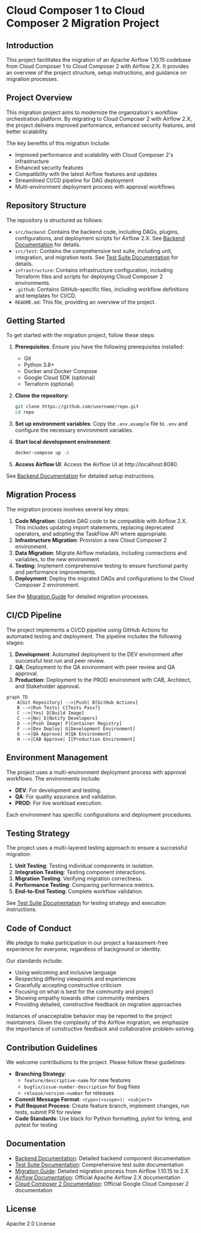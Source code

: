 # Cloud Composer 1 to Cloud Composer 2 Migration Project

## Introduction

This project facilitates the migration of an Apache Airflow 1.10.15 codebase from Cloud Composer 1 to Cloud Composer 2 with Airflow 2.X. It provides an overview of the project structure, setup instructions, and guidance on migration processes.

## Project Overview

This migration project aims to modernize the organization's workflow orchestration platform. By migrating to Cloud Composer 2 with Airflow 2.X, the project delivers improved performance, enhanced security features, and better scalability.

The key benefits of this migration include:

-   Improved performance and scalability with Cloud Composer 2's infrastructure
-   Enhanced security features
-   Compatibility with the latest Airflow features and updates
-   Streamlined CI/CD pipeline for DAG deployment
-   Multi-environment deployment process with approval workflows

## Repository Structure

The repository is structured as follows:

-   `src/backend`: Contains the backend code, including DAGs, plugins, configurations, and deployment scripts for Airflow 2.X. See [Backend Documentation](src/backend/README.md) for details.
-   `src/test`: Contains the comprehensive test suite, including unit, integration, and migration tests. See [Test Suite Documentation](src/test/README.md) for details.
-   `infrastructure`: Contains infrastructure configuration, including Terraform files and scripts for deploying Cloud Composer 2 environments.
-   `.github`: Contains GitHub-specific files, including workflow definitions and templates for CI/CD.
-   `README.md`: This file, providing an overview of the project.

## Getting Started

To get started with the migration project, follow these steps:

1.  **Prerequisites**: Ensure you have the following prerequisites installed:
    -   Git
    -   Python 3.8+
    -   Docker and Docker Compose
    -   Google Cloud SDK (optional)
    -   Terraform (optional)
2.  **Clone the repository**:

    ```bash
    git clone https://github.com/username/repo.git
    cd repo
    ```
3.  **Set up environment variables**: Copy the `.env.example` file to `.env` and configure the necessary environment variables.
4.  **Start local development environment**:

    ```bash
    docker-compose up -d
    ```

5.  **Access Airflow UI**: Access the Airflow UI at http://localhost:8080.

See [Backend Documentation](src/backend/README.md) for detailed setup instructions.

## Migration Process

The migration process involves several key steps:

1.  **Code Migration**: Update DAG code to be compatible with Airflow 2.X. This includes updating import statements, replacing deprecated operators, and adopting the TaskFlow API where appropriate.
2.  **Infrastructure Migration**: Provision a new Cloud Composer 2 environment.
3.  **Data Migration**: Migrate Airflow metadata, including connections and variables, to the new environment.
4.  **Testing**: Implement comprehensive testing to ensure functional parity and performance improvements.
5.  **Deployment**: Deploy the migrated DAGs and configurations to the Cloud Composer 2 environment.

See the [Migration Guide](src/backend/docs/migration_guide.md) for detailed migration processes.

## CI/CD Pipeline

The project implements a CI/CD pipeline using GitHub Actions for automated testing and deployment. The pipeline includes the following stages:

1.  **Development**: Automated deployment to the DEV environment after successful test run and peer review.
2.  **QA**: Deployment to the QA environment with peer review and QA approval.
3.  **Production**: Deployment to the PROD environment with CAB, Architect, and Stakeholder approval.

```mermaid
graph TD
    A[Git Repository] -->|Push| B[GitHub Actions]
    B -->|Run Tests| C{Tests Pass?}
    C -->|Yes| D[Build Image]
    C -->|No| E[Notify Developers]
    D -->|Push Image| F[Container Registry]
    F -->|Dev Deploy| G[Development Environment]
    G -->|QA Approve| H[QA Environment]
    H -->|CAB Approve| I[Production Environment]
```

## Environment Management

The project uses a multi-environment deployment process with approval workflows. The environments include:

-   **DEV**: For development and testing.
-   **QA**: For quality assurance and validation.
-   **PROD**: For live workload execution.

Each environment has specific configurations and deployment procedures.

## Testing Strategy

The project uses a multi-layered testing approach to ensure a successful migration:

1.  **Unit Testing**: Testing individual components in isolation.
2.  **Integration Testing**: Testing component interactions.
3.  **Migration Testing**: Verifying migration correctness.
4.  **Performance Testing**: Comparing performance metrics.
5.  **End-to-End Testing**: Complete workflow validation.

See [Test Suite Documentation](src/test/README.md) for testing strategy and execution instructions.

## Code of Conduct

We pledge to make participation in our project a harassment-free experience for everyone, regardless of background or identity.

Our standards include:

-   Using welcoming and inclusive language
-   Respecting differing viewpoints and experiences
-   Gracefully accepting constructive criticism
-   Focusing on what is best for the community and project
-   Showing empathy towards other community members
-   Providing detailed, constructive feedback on migration approaches

Instances of unacceptable behavior may be reported to the project maintainers. Given the complexity of the Airflow migration, we emphasize the importance of constructive feedback and collaborative problem-solving.

## Contribution Guidelines

We welcome contributions to the project. Please follow these guidelines:

-   **Branching Strategy**:
    -   `feature/descriptive-name` for new features
    -   `bugfix/issue-number-description` for bug fixes
    -   `release/version-number` for releases
-   **Commit Message Format**: `<type>(<scope>): <subject>`
-   **Pull Request Process**: Create feature branch, implement changes, run tests, submit PR for review
-   **Code Standards**: Use black for Python formatting, pylint for linting, and pytest for testing

## Documentation

-   [Backend Documentation](src/backend/README.md): Detailed backend component documentation
-   [Test Suite Documentation](src/test/README.md): Comprehensive test suite documentation
-   [Migration Guide](src/backend/docs/migration_guide.md): Detailed migration process from Airflow 1.10.15 to 2.X
-   [Airflow Documentation](https://airflow.apache.org/docs/apache-airflow/2.5.1/): Official Apache Airflow 2.X documentation
-   [Cloud Composer 2 Documentation](https://cloud.google.com/composer/docs): Official Google Cloud Composer 2 documentation

## License

Apache 2.0 License